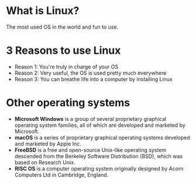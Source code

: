 # What is Linux?
The most used OS in the world and fun to use.

# 3 Reasons to use Linux
* Reason 1: You're truly in charge of your OS 
* Reason 2: Very useful, the OS is used pretty much everywhere
* Reason 3: You can breathe life into a computer by installing Linux

# Other operating systems
* **Microsoft Windows** is a group of several proprietary graphical operating system families, all of which are developed and marketed by Microsoft. 
* **macOS** is a series of proprietary graphical operating systems developed and marketed by Apple Inc. 
* **FreeBSD** is a free and open-source Unix-like operating system descended from the Berkeley Software Distribution (BSD), which was based on Research Unix.
* **RISC OS** is a computer operating system originally designed by Acorn Computers Ltd in Cambridge, England. 
